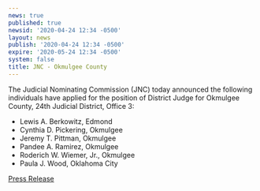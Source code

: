 ```yaml
---
news: true
published: true
newsid: '2020-04-24 12:34 -0500'
layout: news
publish: '2020-04-24 12:34 -0500'
expire: '2020-05-24 12:34 -0500'
system: false
title: JNC - Okmulgee County
---
```

The Judicial Nominating Commission (JNC) today announced the following individuals have applied for the position of District Judge for Okmulgee County, 24th Judicial District, Office 3:

- Lewis A. Berkowitz, Edmond
- Cynthia D. Pickering, Okmulgee
- Jeremy T. Pittman, Okmulgee
- Pandee A. Ramirez, Okmulgee
- Roderich W. Wiemer, Jr., Okmulgee
- Paula J. Wood, Oklahoma City

[Press Release](http://www.oscn.net/images/news/jnc-press-release-okmulgee-county-vacancy.pdf)